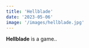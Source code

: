 ```yaml
---
title: 'Hellblade'
date: '2023-05-06'
image: '/images/hellblade.jpg'
---
```


**Hellblade** is a game..
